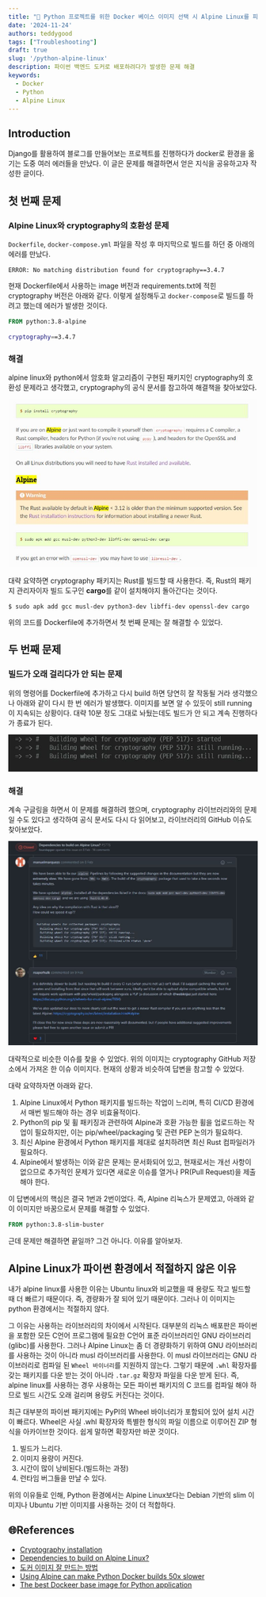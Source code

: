 ```yaml
---
title: "🐋 Python 프로젝트를 위한 Docker 베이스 이미지 선택 시 Alpine Linux를 피하는 이유"
date: '2024-11-24'
authors: teddygood
tags: ["Troubleshooting"]
draft: true
slug: '/python-alpine-linux'
description: 파이썬 백엔드 도커로 배포하려다가 발생한 문제 해결
keywords:
  - Docker
  - Python
  - Alpine Linux
---
```


## Introduction

Django를 활용하여 블로그를 만들어보는 프로젝트를 진행하다가 docker로 환경을 옮기는 도중 여러 에러들을 만났다. 이 글은 문제를 해결하면서 얻은 지식을 공유하고자 작성한 글이다.

## 첫 번째 문제

### Alpine Linux와 cryptography의 호환성 문제

`Dockerfile`, `docker-compose.yml` 파일을 작성 후 마지막으로 빌드를 하던 중 아래의 에러를 만났다.

```
ERROR: No matching distribution found for cryptography==3.4.7
```

현재 Dockerfile에서 사용하는 image 버전과 requirements.txt에 적힌 cryptography 버전은 아래와 같다. 이렇게 설정해두고 `docker-compose`로 빌드를 하려고 했는데 에러가 발생한 것이다.

```Dockerfile
FROM python:3.8-alpine
```

```bash
cryptography==3.4.7
```

### 해결

alpine linux와 python에서 암호화 알고리즘이 구현된 패키지인 cryptography의 호환성 문제라고 생각했고, cryptography의 공식 문서를 참고하여 해결책을 찾아보았다.

![crypto-doc](../assets/troubleshooting/cryptography-doc.jpg)

대략 요약하면 cryptography 패키지는 Rust를 빌드할 때 사용한다. 즉, Rust의 패키지 관리자이자 빌드 도구인 **cargo**를 같이 설치해야지 돌아간다는 것이다. 

```shell
$ sudo apk add gcc musl-dev python3-dev libffi-dev openssl-dev cargo
```

위의 코드를 Dockerfile에 추가하면서 첫 번째 문제는 잘 해결할 수 있었다.

## 두 번째 문제

### 빌드가 오래 걸리다가 안 되는 문제

위의 명령어를 Dockerfile에 추가하고 다시 build 하면 당연히 잘 작동될 거라 생각했으나 아래와 같이 다시 한 번 에러가 발생했다. 이미지를 보면 알 수 있듯이 still running이 지속되는 상황이다. 대략 10분 정도 그대로 놔뒀는데도 빌드가 안 되고 계속 진행하다가 종료가 된다.

![더 상세한 details](../assets/troubleshooting/crypto-building-error.jpg)

### 해결

계속 구글링을 하면서 이 문제를 해결하려 했으며, cryptography 라이브러리와의 문제일 수도 있다고 생각하여 공식 문서도 다시 다 읽어보고, 라이브러리의 GitHub 이슈도 찾아보았다.

![더 상세한 details](../assets/troubleshooting/alpine-linux-build-issue.jpg)

대략적으로 비슷한 이슈를 찾을 수 있었다. 위의 이미지는 cryptography GitHub 저장소에서 가져온 한 이슈 이미지다. 현재의 상황과 비슷하여 답변을 참고할 수 있었다.

대략 요약하자면 아래와 같다.

1. Alpine Linux에서 Python 패키지를 빌드하는 작업이 느리며, 특히 CI/CD 환경에서 매번 빌드해야 하는 경우 비효율적이다.
2. Python의 pip 및 휠 패키징과 관련하여 Alpine과 호환 가능한 휠을 업로드하는 작업이 필요하지만, 이는 pip/wheel/packaging 및 관련 PEP 논의가 필요하다.
3. 최신 Alpine 환경에서 Python 패키지를 제대로 설치하려면 최신 Rust 컴파일러가 필요하다.
4. Alpine에서 발생하는 이와 같은 문제는 문서화되어 있고, 현재로서는 개선 사항이 없으므로 추가적인 문제가 있다면 새로운 이슈를 열거나 PR(Pull Request)을 제출해야 한다.

이 답변에서의 핵심은 결국 1번과 2번이었다. 즉, Alpine 리눅스가 문제였고, 아래와 같이 이미지만 바꿈으로서 문제를 해결할 수 있었다.

```Dockerfile
FROM python:3.8-slim-buster
```

근데 문제만 해결하면 끝일까? 그건 아니다. 이유를 알아보자.

## Alpine Linux가 파이썬 환경에서 적절하지 않은 이유

내가 alpine linux를 사용한 이유는 Ubuntu linux와 비교했을 때 용량도 작고 빌드할 때 더 빠르기 때문이다. 즉, 경량화가 잘 되어 있기 때문이다. 그러나 이 이미지는 python 환경에서는 적절하지 않다.

그 이유는 사용하는 라이브러리의 차이에서 시작된다. 대부분의 리눅스 배포판은 파이썬을 포함한 모든 C언어 프로그램에 필요한 C언어 표준 라이브러리인 GNU 라이브러리(glibc)를 사용한다. 그러나 Alpine Linux는 좀 더 경량화하기 위하여 GNU 라이브러리를 사용하는 것이 아니라 musl 라이브러리를 사용한다. 이 musl 라이브러리는 GNU 라이브러리로 컴파일 된 `Wheel 바이너리`를 지원하지 않는다. 그렇기 때문에 `.whl` 확장자를 갖는 패키지를 다운 받는 것이 아니라 `.tar.gz` 확장자 파일을 다운 받게 된다. 즉, alpine linux를 사용하는 경우 사용하는 모든 파이썬 패키지의 C 코드를 컴파일 해야 하므로 빌드 시간도 오래 걸리며 용량도 커진다는 것이다.

최근 대부분의 파이썬 패키지에는 PyPI의 Wheel 바이너리가 포함되어 있어 설치 시간이 빠르다. Wheel은 사실 .whl 확장자와 특별한 형식의 파일 이름으로 이루어진 ZIP 형식을 아카이브한 것이다. 쉽게 말하면 확장자만 바꾼 것이다.

1. 빌드가 느리다.
2. 이미지 용량이 커진다.
3. 시간이 많이 낭비된다.(빌드하는 과정)
4. 런타임 버그들을 만날 수 있다.

위의 이유들로 인해, Python 환경에서는 Alpine Linux보다는 Debian 기반의 slim 이미지나 Ubuntu 기반 이미지를 사용하는 것이 더 적합하다.

## 🌐References

- [Cryptography installation](https://cryptography.io/en/latest/installation/)
- [Dependencies to build on Alpine Linux?](https://github.com/pyca/cryptography/issues/5776)
- [도커 이미지 잘 만드는 방법](https://jonnung.dev/docker/2020/04/08/optimizing-docker-images/)
- [Using Alpine can make Python Docker builds 50x slower](https://pythonspeed.com/articles/alpine-docker-python/)
- [The best Dockeer base image for Python application](https://pythonspeed.com/articles/base-image-python-docker-images/)
